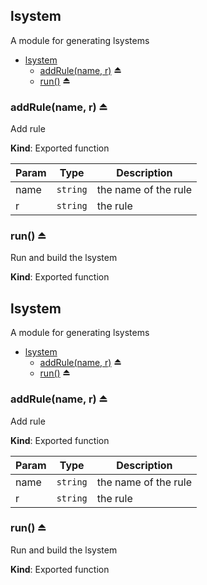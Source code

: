 <a name="module_lsystem"></a>

## lsystem
A module for generating lsystems


* [lsystem](#module_lsystem)
    * [addRule(name, r)](#exp_module_lsystem--addRule) ⏏
    * [run()](#exp_module_lsystem--run) ⏏

<a name="exp_module_lsystem--addRule"></a>

### addRule(name, r) ⏏
Add rule

**Kind**: Exported function  

| Param | Type | Description |
| --- | --- | --- |
| name | <code>string</code> | the name of the rule |
| r | <code>string</code> | the rule |

<a name="exp_module_lsystem--run"></a>

### run() ⏏
Run and build the lsystem

**Kind**: Exported function  
<a name="module_lsystem"></a>

## lsystem
A module for generating lsystems


* [lsystem](#module_lsystem)
    * [addRule(name, r)](#exp_module_lsystem--addRule) ⏏
    * [run()](#exp_module_lsystem--run) ⏏

<a name="exp_module_lsystem--addRule"></a>

### addRule(name, r) ⏏
Add rule

**Kind**: Exported function  

| Param | Type | Description |
| --- | --- | --- |
| name | <code>string</code> | the name of the rule |
| r | <code>string</code> | the rule |

<a name="exp_module_lsystem--run"></a>

### run() ⏏
Run and build the lsystem

**Kind**: Exported function  
